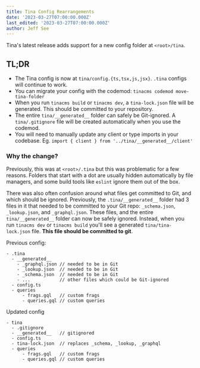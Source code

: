 ```yaml
---
title: Tina Config Rearrangements
date: '2023-03-27T07:00:00.000Z'
last_edited: '2023-03-27T07:00:00.000Z'
author: Jeff See
---
```


Tina's latest release adds support for a new config folder at `<root>/tina`.

## TL;DR

- The Tina config is now at `tina/config.{ts,tsx,js,jsx}`. `.tina` configs will continue to work.
- You can migrate your config with the codemod: `tinacms codemod move-tina-folder`
- When you run `tinacms build` or `tinacms dev`, a `tina-lock.json` file will be generated. This should be committed to your repository.
- The entire `tina/__generated__` folder can safely be Git-ignored. A `tina/.gitignore` file will be created automatically when you use the codemod.
- You will need to manually update any client or type imports in your codebase. Eg. `import { client } from '../tina/__generated__/client'`

### Why the change?

Previously, this was at `<root>/.tina` but this was problematic for a few reasons. Folders that start with a dot are usually hidden automatically by file managers, and some build tools like `eslint` ignore them out of the box.

There was also often confusion around what files get committed to Git, and which should be ignored. Previously, the `.tina/__generated__` folder had 3 files in it that needed to be committed to your Git repo: `_schema.json`, `_lookup.json`, and `_graphql.json`. These files, and the entire `tina/__generated__` folder can now be safely ignored. Instead, when you run `tinacms dev` or `tinacms build` you'll see a generated `tina/tina-lock.json` file. **This file should be committed to git**.

Previous config:

```
- .tina
  - __generated__
    - _graphql.json // needed to be in Git
    - _lookup.json  // needed to be in Git
    - _schema.json  // needed to be in Git
    - ...           // other files which could be Git-ignored
  - config.ts
  - queries
      - frags.gql   // custom frags
      - queries.gql // custom queries
```

Updated config

```
- tina
  - .gitignore
  - __generated__   // gitignored
  - config.ts
  - tina-lock.json  // replaces _schema, _lookup, _graphql
  - queries
      - frags.gql   // custom frags
      - queries.gql // custom queries
```

